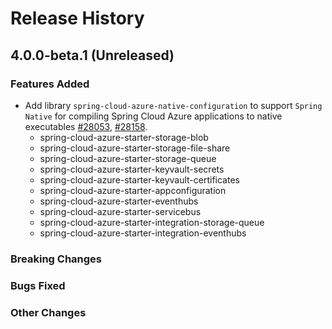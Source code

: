 # Release History

## 4.0.0-beta.1 (Unreleased)

### Features Added

<!-- 
NOTE: This changelog entry should be added back to Features Added section of the 'spring/CHANGELOG.md' when the native configuration is ready to release the beta version, and referenced here.
-->
- Add library `spring-cloud-azure-native-configuration` to support `Spring Native` for compiling Spring Cloud Azure applications to native executables [#28053](https://github.com/Azure/azure-sdk-for-java/issues/28053), [#28158](https://github.com/Azure/azure-sdk-for-java/pull/28158).
    - spring-cloud-azure-starter-storage-blob
    - spring-cloud-azure-starter-storage-file-share
    - spring-cloud-azure-starter-storage-queue
    - spring-cloud-azure-starter-keyvault-secrets
    - spring-cloud-azure-starter-keyvault-certificates
    - spring-cloud-azure-starter-appconfiguration
    - spring-cloud-azure-starter-eventhubs
    - spring-cloud-azure-starter-servicebus
    - spring-cloud-azure-starter-integration-storage-queue
    - spring-cloud-azure-starter-integration-eventhubs

### Breaking Changes

### Bugs Fixed

### Other Changes

